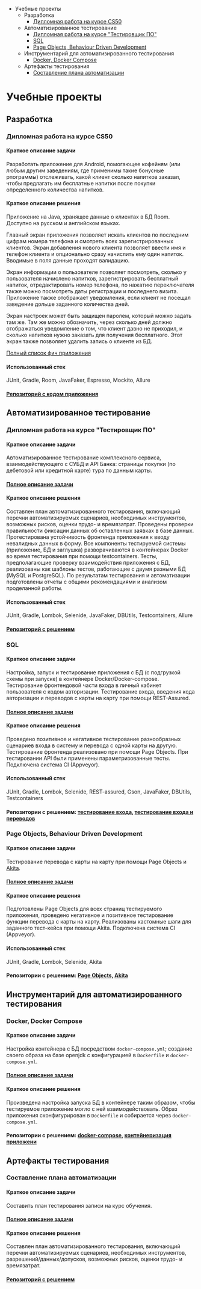 <!-- TOC start -->
- Учебные проекты
  * Разработка
    + [Дипломная работа на курсе CS50](#cs50)
  * Автоматизированное тестирование
    + [Дипломная работа на курсе "Тестировщик ПО"](#qa-diploma)
    + [SQL](#sql)
    + [Page Objects, Behaviour Driven Development ](#po-bdd)
  * Инструментарий для автоматизированного тестирования
    + [Docker, Docker Compose ](#docker)
  * Артефакты тестирования
    + [Составление плана автоматизации](#test-plan)
<!-- TOC end -->



# Учебные проекты

## Разработка

<!-- TOC --><a name="cs50"></a>
### Дипломная работа на курсе CS50

#### Краткое описание задачи
Разработать приложение для Android, помогающее кофейням (или любым другим заведениям, где применимы такие бонусные рпограммы) отслеживать, какой клиент сколько напитков заказал, чтобы предлагать им бесплатные напитки после покупки определенного количества напитков.

#### Краткое описание решения
Приложение на Java, хранящее данные о клиентах в БД Room. Доступно на русском и английском языках.

Главный экран приложения позволяет искать клиентов по последним цифрам номера телефона и смотреть всех зарегистрированных клиентов. 
Экран добавления нового клиента позволяет ввести имя и телефон клиента и опционально сразу начислить ему один напиток. Вводимые в поля данные проходят валидацию. 

Экран информации о пользователе позволяет посмотреть, сколько у пользователя начислено напитков, зарегистрировать бесплатный напиток, отредактировать номер телефона, по нажатию переключателя также можно посмотреть даты регистрации и последнего визита. Приложение также отображает уведомления, если клиент не посещал заведение дольше заданного количества дней.

Экран настроек может быть защищен паролем, который можно задать там же. Там же можно обозначить, через сколько дней должно отображаться уведомление о том, что клиент давно не приходил, и сколько напитков нужно заказать для получения бесплатного. Этот экран также позволяет удалить запись о клиенте из БД.

[Полный список фич приложения](https://github.com/schastev/cupCounter/blob/master/features%20(ru).md)

#### Использованный стек
JUnit, Gradle, Room, JavaFaker, Espresso, Mockito, Allure

#### [Репозиторий с кодом приложения](https://github.com/schastev/cupCounter)


## Автоматизированное тестирование

<!-- TOC --><a name="qa-diploma"></a>
### Дипломная работа на курсе "Тестировщик ПО"

#### Краткое описание задачи
Автоматизированное тестирование комплексного сервиса, взаимодействующего с СУБД и API Банка: страницы покупки (по дебетовой или кредитной карте) тура по данным карты.

#### [Полное описание задачи](https://github.com/netology-code/qa-diploma)

#### Краткое описание решения
Составлен план автоматизированного тестирования, включающий перечни автоматизируемых сценариев, необходимых инструментов, возможных рисков, оценки трудо- и времязатрат.
Проведены проверки правильности фиксации данных об оставленных заявках в базе данных. Протестирована устойчивость фронтенда приложения к вводу невалидных данных в форму.
Все компоненты тестируемой системы (приложение, БД и заглушка) разворачиваются в контейнерах Docker во время тестирования при помощи testcontainers. Тесты, предполагающие проверку взаимодействия приложения с БД, реализованы как шаблоны тестов, работающие с двумя разными БД (MySQL и PostgreSQL).
По результатам тестирования и автоматизации подготовлены отчеты с общими рекомендациями и анализом проделанной работы.

#### Использованный стек
JUnit, Gradle, Lombok, Selenide, JavaFaker, DBUtils, Testcontainers, Allure

#### [Репозиторий с решением](https://github.com/schastev/aqa-diploma)

<!-- TOC --><a name="sql"></a>
### SQL

#### Краткое описание задачи
Настройка, запуск и тестирование приложения с БД (с подгрузкой схемы при запуске) в контейнере Docker/Docker-compose.
Тестирование фронтендовой части входа в личный кабинет пользователя с кодом авторизации. 
Тестирование входа, введения кода авторизации и переводов с карты на карту при помощи REST-Assured.

#### [Полное описание задачи](https://github.com/netology-code/aqa-homeworks/tree/master/sql)

#### Краткое описание решения
Проведено позитивное и негативное тестирование разнообразных сценариев входа в систему и перевода с одной карты на другую.
Тестирование фронтенда реализовано при помощи Page Objects. При тестировании API были применены параметризованные тесты.
Подключена система CI (Appveyor).

#### Использованный стек
JUnit, Gradle, Lombok, Selenide, REST-assured, Gson, JavaFaker, DBUtils, Testcontainers

#### Репозитории с решением: [тестирование входа](https://github.com/schastev/aqa3-2-ex1-sql), [тестирование входа и переводов](https://github.com/schastev/aqa3-2-ex2-sql)

<!-- TOC --><a name="po-bdd"></a>
### Page Objects, Behaviour Driven Development 

#### Краткое описание задачи
Тестирование перевода с карты на карту при помощи Page Objects и [Akita](https://github.com/alfa-laboratory/akita).

#### [Полное описание задачи](https://github.com/netology-code/aqa-homeworks/tree/master/bdd)

#### Краткое описание решения
Подготовлены Page Objects для всех страниц тестируемого приложения, проведено негативное и позитивное тестирование функции перевода с карты на карту.
Реализованы кастомные шаги для заданного тест-кейса при помощи Akita.
Подключена система CI (Appveyor).

#### Использованный стек
JUnit, Gradle, Lombok, Selenide, Akita

#### Репозитории с решением: [Page Objects](https://github.com/schastev/aqa2-4-ex1), [Akita](https://github.com/schastev/aqa2-4-ex2-bdd)


## Инструментарий для автоматизированного тестирования

<!-- TOC --><a name="docker"></a>
### Docker, Docker Compose 

#### Краткое описание задачи
Настройка контейнера с БД посредством `docker-compose.yml`; создание своего образа на базе openjdk с конфигурацией в `Dockerfile` и `docker-compose.yml`.

#### [Полное описание задачи](https://github.com/netology-code/aqa-homeworks/tree/master/docker)

#### Краткое описание решения
Произведена настройка запуска БД в контейнере таким образом, чтобы тестируемое приложение могло с ней взаимодействовать. Образ приложения сконфигурирован в `Dockerfile` и собирается через `docker-compose.yml`. 

#### Репозитории с решением: [docker-compose](https://github.com/schastev/aqa-3-1-ex1), [контейнеризация приложени](https://github.com/schastev/aqa-3-1-ex2)


## Артефакты тестирования

<!-- TOC --><a name="test-plan"></a>
### Составление плана автоматизации

#### Краткое описание задачи
Составить план тестирования записи на курс обучения.

#### [Полное описание задачи](https://github.com/netology-code/aqa-homeworks/tree/master/summary)

#### Краткое описание решения
Составлен план автоматизированного тестирования, включающий перечни автоматизируемых сценариев, необходимых инструментов, разрешений/данных/допусков, возможных рисков, оценки трудо- и времязатрат.

#### [Репозиторий с решением](https://github.com/schastev/aqa4-2-test-plan)
